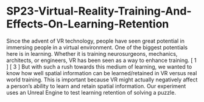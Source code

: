 # SP23-Virtual-Reality-Training-And-Effects-On-Learning-Retention

Since the advent of VR technology, people have seen great potential in immersing people in a virtual environment. One
of the biggest potentials here is in learning. Whether it is training neurosurgeons, mechanics, architects, or engineers,
VR has been seen as a way to enhance training. [ 1 ] [ 3 ] But with such a rush towards this medium of learning, we
wanted to know how well spatial information can be learned/retained in VR versus real world training. This is important
because VR might actually negatively affect a person’s ability to learn and retain spatial information. Our experiment uses an Unreal Engine to test learning retention of solving a puzzle.
